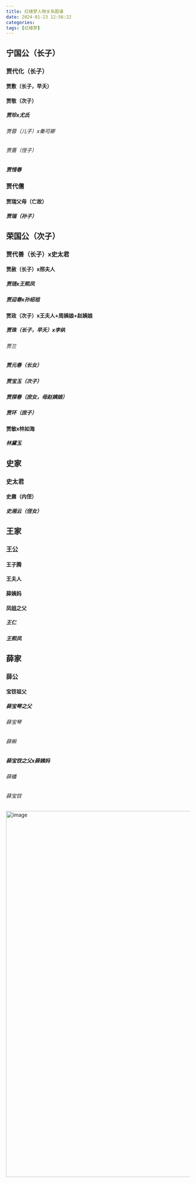 ```yaml
---
title: 红楼梦人物关系图谱
date: 2024-01-23 12:56:22
categories:
tags: [红楼梦]
---
```

## 宁国公（长子）

### 贾代化（长子）

#### 贾敷（长子，早夭）
#### 贾敬（次子）

##### 贾珍x尤氏

###### 贾蓉（儿子）x秦可卿
###### 贾蔷（侄子）

##### 贾惜春

### 贾代儒
#### 贾瑞父母（亡故）
##### 贾瑞（孙子）

## 荣国公（次子）

### 贾代善（长子）x史太君

#### 贾赦（长子）x邢夫人

##### 贾琏x王熙凤
##### 贾迎春x孙绍祖

#### 贾政（次子）x王夫人+周姨娘+赵姨娘

##### 贾珠（长子，早夭）x李纨

###### 贾兰

##### 贾元春（长女）
##### 贾宝玉（次子）
##### 贾探春（庶女，母赵姨娘）
##### 贾环（庶子）

#### 贾敏x林如海

##### 林黛玉

## 史家

### 史太君

#### 史鼐（内侄）

##### 史湘云（侄女）

## 王家

### 王公

#### 王子腾
#### 王夫人
#### 薛姨妈
#### 凤姐之父

##### 王仁
##### 王熙凤

## 薛家

### 薛公

#### 宝钗祖父

##### 薛宝琴之父

###### 薛宝琴
###### 薛蝌

##### 薛宝钗之父x薛姨妈

###### 薛蟠
###### 薛宝钗

<img width="1000" alt="image" src="image.jpeg">
